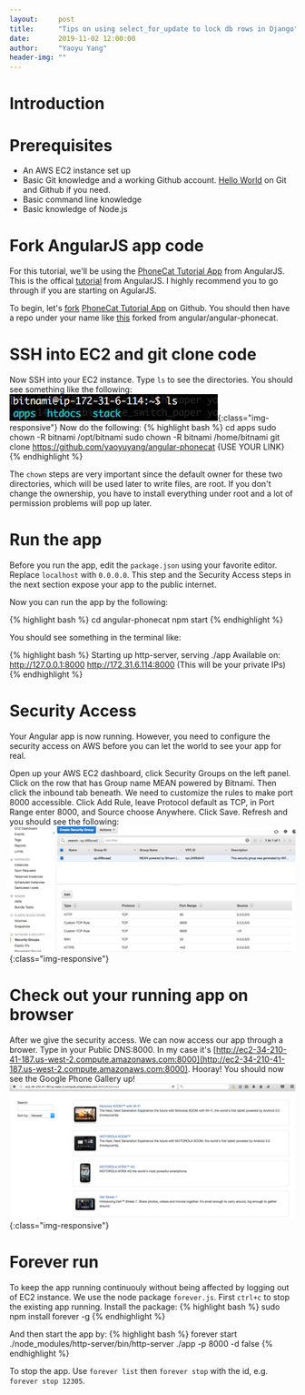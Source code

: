 ```yaml
---
layout:     post
title:      "Tips on using select_for_update to lock db rows in Django"
date:       2019-11-02 12:00:00
author:     "Yaoyu Yang"
header-img: ""
---
```


# Introduction


# Prerequisites 
* An AWS EC2 instance set up
* Basic Git knowledge and a working Github account. [Hello World](https://guides.github.com/activities/hello-world/) on Git and Github if you need.
* Basic command line knowledge
* Basic knowledge of Node.js

# Fork AngularJS app code
For this tutorial, we'll be using the [PhoneCat Tutorial App](https://github.com/angular/angular-phonecat) from AngularJS. This is the offical [tutorial](https://docs.angularjs.org/tutorial/) from AngularJS. I highly recommend you to go through if you are starting on AgularJS.

To begin, let's [fork](https://help.github.com/articles/fork-a-repo/) [PhoneCat Tutorial App](https://github.com/angular/angular-phonecat) on Github. You should then have a repo under your name like [this](https://github.com/yaoyuyang/angular-phonecat) forked from angular/angular-phonecat.

# SSH into EC2 and git clone code
Now SSH into your EC2 instance. Type `ls` to see the directories. You should see something like the following:
![sshls](/images/blog/sshls.png){:class="img-responsive"}
Now do the following: 
{% highlight bash %}
cd apps
sudo chown -R bitnami /opt/bitnami
sudo chown -R bitnami /home/bitnami
git clone https://github.com/yaoyuyang/angular-phonecat {USE YOUR LINK}
{% endhighlight %}

The `chown` steps are very important since the default owner for these two directories, which will be used later to write files, are root. If you don't change the ownership, you have to install everything under root and a lot of permission problems will pop up later.

# Run the app
Before you run the app, edit the `package.json` using your favorite editor. Replace `localhost` with `0.0.0.0`. This step and the Security Access steps in the next section expose your app to the public internet.

Now you can run the app by the following:

{% highlight bash %}
cd angular-phonecat
npm start
{% endhighlight %}

You should see something in the terminal like:

{% highlight bash %}
Starting up http-server, serving ./app
Available on:
  http://127.0.0.1:8000
  http://172.31.6.114:8000 (This will be your private IPs)
{% endhighlight %}

# Security Access
Your Angular app is now running. However, you need to configure the security access on AWS before you can let the world to see your app for real.

Open up your AWS EC2 dashboard, click Security Groups on the left panel. Click on the row that has Group name MEAN powered by Bitnami. Then click the inbound tab beneath. We need to customize the rules to make port 8000 accessible. Click Add Rule, leave Protocol default as TCP, in Port Range enter 8000, and Source choose Anywhere. Click Save. Refresh and you should see the following:
![security-access](/images/blog/security-access.png){:class="img-responsive"}

# Check out your running app on browser
After we give the security access. We can now access our app through a brower. Type in your Public DNS:8000. In my case it's [http://ec2-34-210-41-187.us-west-2.compute.amazonaws.com:8000](http://ec2-34-210-41-187.us-west-2.compute.amazonaws.com:8000). Hooray! You should now see the Google Phone Gallery up!
![phone-cat-runnng](/images/blog/phone-cat-runnng.png){:class="img-responsive"}

# Forever run
To keep the app running continuouly without being affected by logging out of EC2 instance. We use the node package `forever.js`. First `ctrl+c` to stop the existing app running. Install the package:
{% highlight bash %}
sudo npm install forever -g
{% endhighlight %}

And then start the app by: 
{% highlight bash %}
forever start ./node_modules/http-server/bin/http-server ./app -p 8000 -d false
{% endhighlight %}

To stop the app. Use `forever list` then `forever stop` with the id, e.g. `forever stop 12305`.


